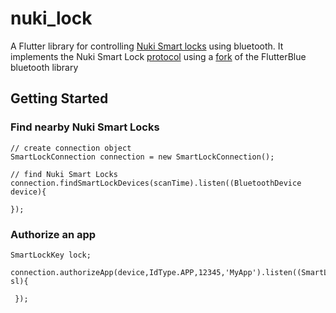 # nuki_lock

A Flutter library for controlling [Nuki Smart locks](https://nuki.io/en/smart-lock/) using bluetooth. It implements the Nuki Smart Lock [protocol](https://developer.nuki.io/c/apis/bluetooth-api/18) using a [fork](https://github.com/bpillon/flutter_blue) of the FlutterBlue bluetooth library

## Getting Started
### Find nearby Nuki Smart Locks
```
// create connection object
SmartLockConnection connection = new SmartLockConnection();

// find Nuki Smart Locks
connection.findSmartLockDevices(scanTime).listen((BluetoothDevice device){
      
});
```

### Authorize an app
```
SmartLockKey lock;
    
connection.authorizeApp(device,IdType.APP,12345,'MyApp').listen((SmartLockKey sl){
      
 });
```
